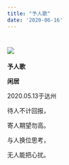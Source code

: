 ```yaml
---
title: "予人歌"
date: '2020-06-16'
---
```

  #  ![](/images/heshui.jpg)
  **予人歌**
  
  **闲居**

2020.05.13于达州

待人不计回报，

寄人期望勿高。

与人换位思考，

无人能把心扰。


